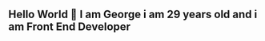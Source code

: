 ## Hello World 👋 I am George i am 29 years old and i am Front End Developer

<!--
**heorhii-tech/heorhii-tech** is a ✨ _special_ ✨ repository because its `README.md` (this file) appears on your GitHub profile.

Here are some ideas to get you started:
ААА
  
